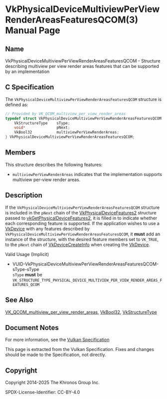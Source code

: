 # VkPhysicalDeviceMultiviewPerViewRenderAreasFeaturesQCOM(3) Manual Page

## Name

VkPhysicalDeviceMultiviewPerViewRenderAreasFeaturesQCOM - Structure describing multiview per view render areas features that can be supported by an implementation



## [](#_c_specification)C Specification

The `VkPhysicalDeviceMultiviewPerViewRenderAreasFeaturesQCOM` structure is defined as:

```c++
// Provided by VK_QCOM_multiview_per_view_render_areas
typedef struct VkPhysicalDeviceMultiviewPerViewRenderAreasFeaturesQCOM {
    VkStructureType    sType;
    void*              pNext;
    VkBool32           multiviewPerViewRenderAreas;
} VkPhysicalDeviceMultiviewPerViewRenderAreasFeaturesQCOM;
```

## [](#_members)Members

This structure describes the following features:

- []()`multiviewPerViewRenderAreas` indicates that the implementation supports multiview per-view render areas.

## [](#_description)Description

If the `VkPhysicalDeviceMultiviewPerViewRenderAreasFeaturesQCOM` structure is included in the `pNext` chain of the [VkPhysicalDeviceFeatures2](https://registry.khronos.org/vulkan/specs/latest/man/html/VkPhysicalDeviceFeatures2.html) structure passed to [vkGetPhysicalDeviceFeatures2](https://registry.khronos.org/vulkan/specs/latest/man/html/vkGetPhysicalDeviceFeatures2.html), it is filled in to indicate whether each corresponding feature is supported. If the application wishes to use a [VkDevice](https://registry.khronos.org/vulkan/specs/latest/man/html/VkDevice.html) with any features described by `VkPhysicalDeviceMultiviewPerViewRenderAreasFeaturesQCOM`, it **must** add an instance of the structure, with the desired feature members set to `VK_TRUE`, to the `pNext` chain of [VkDeviceCreateInfo](https://registry.khronos.org/vulkan/specs/latest/man/html/VkDeviceCreateInfo.html) when creating the [VkDevice](https://registry.khronos.org/vulkan/specs/latest/man/html/VkDevice.html).

Valid Usage (Implicit)

- [](#VUID-VkPhysicalDeviceMultiviewPerViewRenderAreasFeaturesQCOM-sType-sType)VUID-VkPhysicalDeviceMultiviewPerViewRenderAreasFeaturesQCOM-sType-sType  
  `sType` **must** be `VK_STRUCTURE_TYPE_PHYSICAL_DEVICE_MULTIVIEW_PER_VIEW_RENDER_AREAS_FEATURES_QCOM`

## [](#_see_also)See Also

[VK\_QCOM\_multiview\_per\_view\_render\_areas](https://registry.khronos.org/vulkan/specs/latest/man/html/VK_QCOM_multiview_per_view_render_areas.html), [VkBool32](https://registry.khronos.org/vulkan/specs/latest/man/html/VkBool32.html), [VkStructureType](https://registry.khronos.org/vulkan/specs/latest/man/html/VkStructureType.html)

## [](#_document_notes)Document Notes

For more information, see the [Vulkan Specification](https://registry.khronos.org/vulkan/specs/latest/html/vkspec.html#VkPhysicalDeviceMultiviewPerViewRenderAreasFeaturesQCOM)

This page is extracted from the Vulkan Specification. Fixes and changes should be made to the Specification, not directly.

## [](#_copyright)Copyright

Copyright 2014-2025 The Khronos Group Inc.

SPDX-License-Identifier: CC-BY-4.0